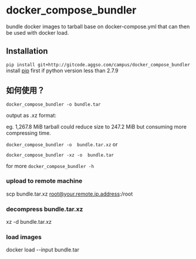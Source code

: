 # docker_compose_bundler  

bundle docker images to tarball base on docker-compose.yml that can then be used with docker load. 

## Installation
`pip install git+http://gitcode.aggso.com/campus/docker_compose_bundler`  
install [pip](https://pip.pypa.io/en/latest/installing/) first if python version less than 2.7.9


## 如何使用？  

`docker_compose_bundler -o bundle.tar` 

output as .xz format:  

eg. 1,267.8 MiB tarball could reduce size to 247.2 MiB  but consuming more compressing time.

`docker_compose_bundler -o  bundle.tar.xz` or  

`docker_compose_bundler -xz -o  bundle.tar`  

for more `docker_compose_bundler -h`

### upload to remote machine  

scp bundle.tar.xz root@your.remote.ip.address:/root  

### decompress bundle.tar.xz  

xz -d bundle.tar.xz  

### load images  

docker load --input bundle.tar